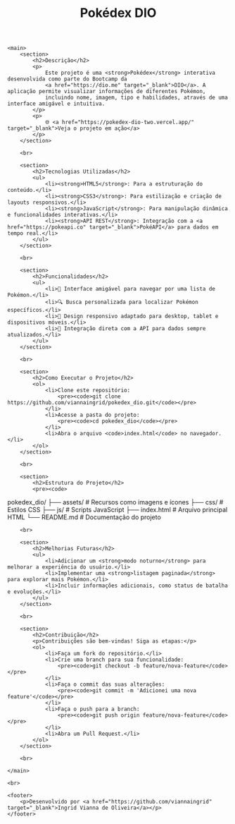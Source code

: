 <header>
        <h1>Pokédex DIO</h1>
    </header>

    <main>
        <section>
            <h2>Descrição</h2>
            <p>
                Este projeto é uma <strong>Pokédex</strong> interativa desenvolvida como parte do Bootcamp da 
                <a href="https://dio.me" target="_blank">DIO</a>. A aplicação permite visualizar informações de diferentes Pokémon,
                incluindo nome, imagem, tipo e habilidades, através de uma interface amigável e intuitiva.
            </p>
            <p>
                🌐 <a href="https://pokedex-dio-two.vercel.app/" target="_blank">Veja o projeto em ação</a>
            </p>
        </section>
        
        <br>

        <section>
            <h2>Tecnologias Utilizadas</h2>
            <ul>
                <li><strong>HTML5</strong>: Para a estruturação do conteúdo.</li>
                <li><strong>CSS3</strong>: Para estilização e criação de layouts responsivos.</li>
                <li><strong>JavaScript</strong>: Para manipulação dinâmica e funcionalidades interativas.</li>
                <li><strong>API REST</strong>: Integração com a <a href="https://pokeapi.co" target="_blank">PokéAPI</a> para dados em tempo real.</li>
            </ul>
        </section>

        <br>

        <section>
            <h2>Funcionalidades</h2>
            <ul>
                <li>🎨 Interface amigável para navegar por uma lista de Pokémon.</li>
                <li>🔍 Busca personalizada para localizar Pokémon específicos.</li>
                <li>🌈 Design responsivo adaptado para desktop, tablet e dispositivos móveis.</li>
                <li>🔗 Integração direta com a API para dados sempre atualizados.</li>
            </ul>
        </section>

        <br>

        <section>
            <h2>Como Executar o Projeto</h2>
            <ol>
                <li>Clone este repositório:
                    <pre><code>git clone https://github.com/viannaingrid/pokedex_dio.git</code></pre>
                </li>
                <li>Acesse a pasta do projeto:
                    <pre><code>cd pokedex_dio</code></pre>
                </li>
                <li>Abra o arquivo <code>index.html</code> no navegador.</li>
            </ol>
        </section>

        <br>

        <section>
            <h2>Estrutura do Projeto</h2>
            <pre><code>
pokedex_dio/
├── assets/          # Recursos como imagens e ícones
├── css/             # Estilos CSS
├── js/              # Scripts JavaScript
├── index.html       # Arquivo principal HTML
└── README.md        # Documentação do projeto
            </code></pre>
        </section>

        <br>

        <section>
            <h2>Melhorias Futuras</h2>
            <ul>
                <li>Adicionar um <strong>modo noturno</strong> para melhorar a experiência do usuário.</li>
                <li>Implementar uma <strong>listagem paginada</strong> para explorar mais Pokémon.</li>
                <li>Incluir informações adicionais, como status de batalha e evoluções.</li>
            </ul>
        </section>

        <br>

        <section>
            <h2>Contribuição</h2>
            <p>Contribuições são bem-vindas! Siga as etapas:</p>
            <ol>
                <li>Faça um fork do repositório.</li>
                <li>Crie uma branch para sua funcionalidade:
                    <pre><code>git checkout -b feature/nova-feature</code></pre>
                </li>
                <li>Faça o commit das suas alterações:
                    <pre><code>git commit -m 'Adicionei uma nova feature'</code></pre>
                </li>
                <li>Faça o push para a branch:
                    <pre><code>git push origin feature/nova-feature</code></pre>
                </li>
                <li>Abra um Pull Request.</li>
            </ol>
        </section>

        <br>

    </main>

    <br>

    <footer>
        <p>Desenvolvido por <a href="https://github.com/viannaingrid" target="_blank">Ingrid Vianna de Oliveira</a></p>
    </footer>
